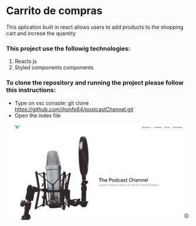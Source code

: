 # Carrito de compras

This aplication built in react allows users to add products to the shopping cart and increse the quantity

### This project use the followig technologies:

1. Reacts js
2. Styled components components


### To clone the repository and running the project please follow this instructions:

- Type on vsc console: git clone https://github.com/jhonfe64/postcastChannel.git
- Open the index file



 
![](https://github.com/jhonfe64/postcastChannel/blob/master/podcast.png?raw=true)
